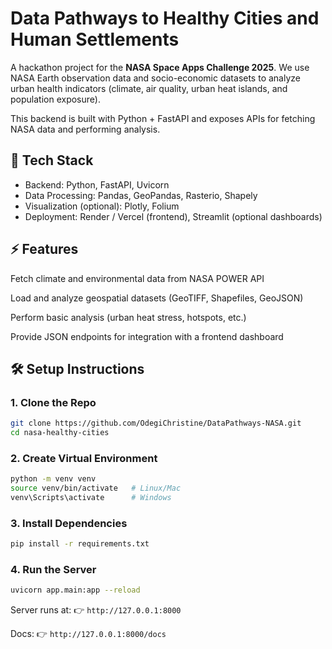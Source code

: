 # Data Pathways to Healthy Cities and Human Settlements

A hackathon project for the **NASA Space Apps Challenge 2025**.
We use NASA Earth observation data and socio-economic datasets to analyze urban health indicators (climate, air quality, urban heat islands, and population exposure).

This backend is built with Python + FastAPI and exposes APIs for fetching NASA data and performing analysis.

## 🚀 Tech Stack

- Backend: Python, FastAPI, Uvicorn
- Data Processing: Pandas, GeoPandas, Rasterio, Shapely
- Visualization (optional): Plotly, Folium
- Deployment: Render / Vercel (frontend), Streamlit (optional dashboards)

## ⚡️ Features

Fetch climate and environmental data from NASA POWER API

Load and analyze geospatial datasets (GeoTIFF, Shapefiles, GeoJSON)

Perform basic analysis (urban heat stress, hotspots, etc.)

Provide JSON endpoints for integration with a frontend dashboard

## 🛠️ Setup Instructions

### 1. Clone the Repo

```bash
git clone https://github.com/OdegiChristine/DataPathways-NASA.git
cd nasa-healthy-cities
```

### 2. Create Virtual Environment

```bash
python -m venv venv
source venv/bin/activate   # Linux/Mac
venv\Scripts\activate      # Windows
```

### 3. Install Dependencies

```bash
pip install -r requirements.txt
```

### 4. Run the Server

```bash
uvicorn app.main:app --reload
```

Server runs at:
👉 `http://127.0.0.1:8000`

Docs: 👉 `http://127.0.0.1:8000/docs`
